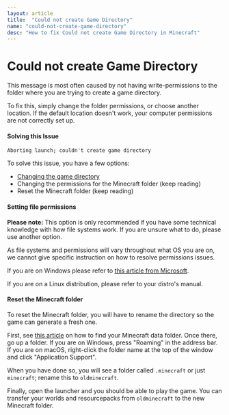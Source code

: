 ```yaml
---
layout: article
title:  "Could not create Game Directory"
name: "could-not-create-game-directory"
desc: "How to fix Could not create Game Directory in Minecraft"
---
```

# Could not create Game Directory
This message is most often caused by not having write-permissions to the folder where you are trying to create a game directory.

To fix this, simply change the folder permissions, or choose another location. If the default location doesn't work, your computer permissions are not correctly set up.

#### Solving this Issue
```Aborting launch; couldn't create game directory```

To solve this issue, you have a few options:
* [Changing the game directory](/help/guides/changing-game-directory/)
* Changing the permissions for the Minecraft folder (keep reading)
* Reset the Minecraft folder (keep reading)

#### Setting file permissions
**Please note:** This option is only recommended if you have some technical knowledge with how file systems work. If you are unsure what to do, please use another option.

As file systems and permissions will vary throughout what OS you are on, we cannot give specific instruction on how to resolve permissions issues.

If you are on Windows please refer to [this article from Microsoft](https://support.microsoft.com/kb/308419).

If you are on a Linux distribution, please refer to your distro's manual.

#### Reset the Minecraft folder
To reset the Minecraft folder, you will have to rename the directory so the game can generate a fresh one.

First, see [this article](/help/finding-minecraft-data-folder/) on how to find your Minecraft data folder.
Once there, go up a folder. If you are on Windows, press "Roaming" in the address bar. If you are on macOS, right-click the folder name at the top of the window and click "Application Support".

When you have done so, you will see a folder called `.minecraft` or just `minecraft`; rename this to `oldminecraft`.

Finally, open the launcher and you should be able to play the game. You can transfer your worlds and resourcepacks from `oldminecraft` to the new Minecraft folder.